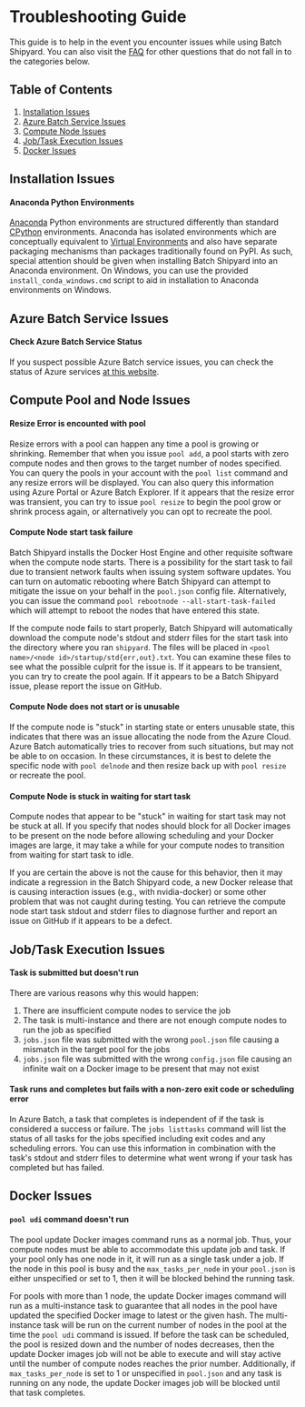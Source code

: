 # Troubleshooting Guide
This guide is to help in the event you encounter issues while using Batch
Shipyard. You can also visit the [FAQ](97-faq.md) for other questions
that do not fall in to the categories below.

## Table of Contents
1. [Installation Issues](#install)
2. [Azure Batch Service Issues](#batchservice)
3. [Compute Node Issues](#computenode)
4. [Job/Task Execution Issues](#task)
5. [Docker Issues](#docker)

## <a name="install"></a>Installation Issues
#### Anaconda Python Environments
[Anaconda](https://continuum.io) Python environments are structured
differently than standard [CPython](https://python.org) environments.
Anaconda has isolated environments which are conceptually equivalent to
[Virtual Environments](https://pypi.python.org/pypi/virtualenv) and also
have separate packaging mechanisms than packages traditionally found on
PyPI. As such, special attention should be given when installing Batch
Shipyard into an Anaconda environment. On Windows, you can use the provided
`install_conda_windows.cmd` script to aid in installation to Anaconda
environments on Windows.

## <a name="batchservice"></a>Azure Batch Service Issues
#### Check Azure Batch Service Status
If you suspect possible Azure Batch service issues, you can check the status
of Azure services [at this website](https://azure.microsoft.com/en-us/status/).

## <a name="computenode"></a>Compute Pool and Node Issues
#### Resize Error is encounted with pool
Resize errors with a pool can happen any time a pool is growing or shrinking.
Remember that when you issue `pool add`, a pool starts with zero compute nodes
and then grows to the target number of nodes specified. You can query the
pools in your account with the `pool list` command and any resize errors
will be displayed. You can also query this information using Azure Portal
or Azure Batch Explorer. If it appears that the resize error was transient,
you can try to issue `pool resize` to begin the pool grow or shrink process
again, or alternatively you can opt to recreate the pool.

#### Compute Node start task failure
Batch Shipyard installs the Docker Host Engine and other requisite software
when the compute node starts. There is a possibility for the start task to
fail due to transient network faults when issuing system software updates.
You can turn on automatic rebooting where Batch Shipyard can attempt to
mitigate the issue on your behalf in the `pool.json` config file.
Alternatively, you can issue the command
`pool rebootnode --all-start-task-failed` which will attempt to reboot the
nodes that have entered this state.

If the compute node fails to start properly, Batch Shipyard will automatically
download the compute node's stdout and stderr files for the start task into
the directory where you ran `shipyard`. The files will be placed in
`<pool name>/<node id>/startup/std{err,out}.txt`. You can examine these files
to see what the possible culprit for the issue is. If it appears to be
transient, you can try to create the pool again. If it appears to be a Batch
Shipyard issue, please report the issue on GitHub.

#### Compute Node does not start or is unusable
If the compute node is "stuck" in starting state or enters unusable state,
this indicates that there was an issue allocating the node from the Azure
Cloud. Azure Batch automatically tries to recover from such situations, but
may not be able to on occasion. In these circumstances, it is best
to delete the specific node with `pool delnode` and then resize back up with
`pool resize` or recreate the pool.

#### Compute Node is stuck in waiting for start task
Compute nodes that appear to be "stuck" in waiting for start task may not be
stuck at all. If you specify that nodes should block for all Docker images to
be present on the node before allowing scheduling and your Docker images are
large, it may take a while for your compute nodes to transition from waiting
for start task to idle.

If you are certain the above is not the cause for this behavior, then it
may indicate a regression in the Batch Shipyard code, a new Docker release
that is causing interaction issues (e.g., with nvidia-docker) or some other
problem that was not caught during testing. You can retrieve the compute
node start task stdout and stderr files to diagnose further and report an
issue on GitHub if it appears to be a defect.

## <a name="task"></a>Job/Task Execution Issues
#### Task is submitted but doesn't run
There are various reasons why this would happen:

1. There are insufficient compute nodes to service the job
2. The task is multi-instance and there are not enough compute nodes to
run the job as specified
3. `jobs.json` file was submitted with the wrong `pool.json` file causing
a mismatch in the target pool for the jobs
4. `jobs.json` file was submitted with the wrong `config.json` file causing
an infinite wait on a Docker image to be present that may not exist

#### Task runs and completes but fails with a non-zero exit code or scheduling error
In Azure Batch, a task that completes is independent of if the task is
considered a success or failure. The `jobs listtasks` command will list
the status of all tasks for the jobs specified including exit codes and
any scheduling errors. You can use this information in combination with the
task's stdout and stderr files to determine what went wrong if your task
has completed but has failed.

## <a name="docker"></a>Docker Issues
#### `pool udi` command doesn't run
The pool update Docker images command runs as a normal job. Thus, your compute
nodes must be able to accommodate this update job and task. If your pool only
has one node in it, it will run as a single task under a job. If the node in
this pool is busy and the `max_tasks_per_node` in your `pool.json` is either
unspecified or set to 1, then it will be blocked behind the running task.

For pools with more than 1 node, the update Docker images command will run
as a multi-instance task to guarantee that all nodes in the pool have updated
the specified Docker image to latest or the given hash. The multi-instance
task will be run on the current number of nodes in the pool at the time
the `pool udi` command is issued. If before the task can be scheduled, the
pool is resized down and the number of nodes decreases, then the update
Docker images job will not be able to execute and will stay active until
the number of compute nodes reaches the prior number. Additionally, if
`max_tasks_per_node` is set to 1 or unspecified in `pool.json` and any
task is running on any node, the update Docker images job will be blocked
until that task completes.
